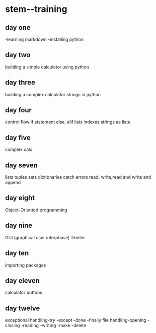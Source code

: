 # stem--training
## day one
-learning markdown
-installing python
## day two
building a simple calculator using python
## day three
 building a complex calculator
 strings in python
 ## day four
 control flow
 if ststement
 else, elif
lists
indexes
strings as lists
## day five
complex calc
## day seven
lists
tuples
sets
dictionaries
catch errors
read, write,read and write and append
## day eight
Object-Oriented programming
## day nine
GUI (graphical user interphase)
Tkinter
## day ten 
importing packages
## day eleven
calculator
buttons
## day twelve
exceptional handling-try
                    -except
                    -done
                    -finally
file handling-opening
             -closing
             -reading
             -writing
             -make
             -delete
             



